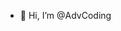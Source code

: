 - 👋 Hi, I’m @AdvCoding

<!---
AdvCoding/AdvCoding is a ✨ special ✨ repository because its `README.md` (this file) appears on your GitHub profile.
You can click the Preview link to take a look at your changes.
--->
